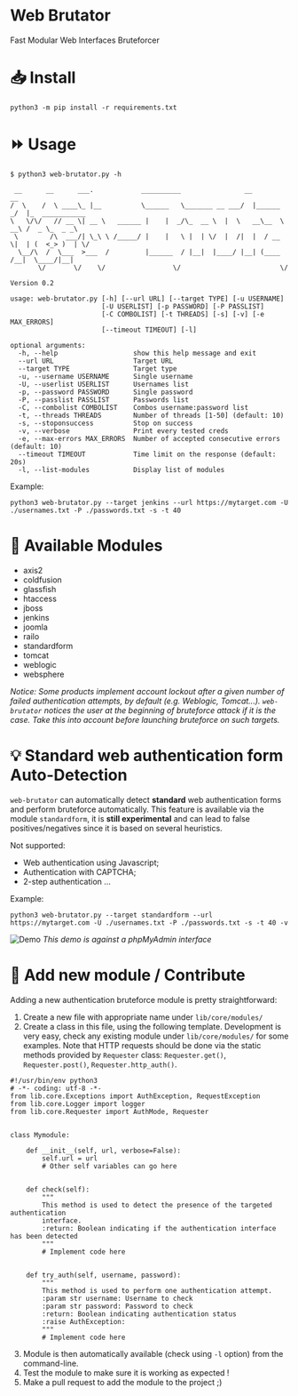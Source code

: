 # Web Brutator

Fast Modular Web Interfaces Bruteforcer

# :inbox_tray: Install
```
python3 -m pip install -r requirements.txt
```

# :fast_forward: Usage
```
$ python3 web-brutator.py -h

 __      __      ___.            __________                __          __                
/  \    /  \ ____\_ |__          \______   \_______ __ ___/  |______ _/  |_  ___________ 
\   \/\/   // __ \| __ \   ______ |    |  _/\_  __ \  |  \   __\__  \   __\ /  _ \_  _ _\
 \        /\  ___/| \_\ \ /_____/ |    |   \ |  | \/  |  /|  |  / __ \|  | (  <_> )  | \/
  \__/\  /  \___  >___  /         |______  / |__|  |____/ |__| (____  /__|  \____/|__|   
       \/       \/    \/                 \/                         \/                   
                                                                        Version 0.2

usage: web-brutator.py [-h] [--url URL] [--target TYPE] [-u USERNAME]
                       [-U USERLIST] [-p PASSWORD] [-P PASSLIST]
                       [-C COMBOLIST] [-t THREADS] [-s] [-v] [-e MAX_ERRORS]
                       [--timeout TIMEOUT] [-l]

optional arguments:
  -h, --help                   show this help message and exit
  --url URL                    Target URL
  --target TYPE                Target type
  -u, --username USERNAME      Single username
  -U, --userlist USERLIST      Usernames list
  -p, --password PASSWORD      Single password
  -P, --passlist PASSLIST      Passwords list
  -C, --combolist COMBOLIST    Combos username:password list
  -t, --threads THREADS        Number of threads [1-50] (default: 10)
  -s, --stoponsuccess          Stop on success
  -v, --verbose                Print every tested creds
  -e, --max-errors MAX_ERRORS  Number of accepted consecutive errors (default: 10)
  --timeout TIMEOUT            Time limit on the response (default: 20s)
  -l, --list-modules           Display list of modules
```

Example:
```
python3 web-brutator.py --target jenkins --url https://mytarget.com -U ./usernames.txt -P ./passwords.txt -s -t 40
```

# :rocket: Available Modules
- axis2
- coldfusion
- glassfish
- htaccess
- jboss
- jenkins
- joomla
- railo
- standardform
- tomcat
- weblogic
- websphere

*Notice: Some products implement account lockout after a given number of failed authentication attempts, by default (e.g. Weblogic, Tomcat...).
`web-brutator` notices the user at the beginning of bruteforce attack if it is the case. Take this into account before launching bruteforce on such 
targets.*

# :bulb: Standard web authentication form Auto-Detection
`web-brutator` can automatically detect **standard** web authentication forms and perform bruteforce automatically.
This feature is available via the module `standardform`, it is **still experimental** and can lead to false positives/negatives 
since it is based on several heuristics. 

Not supported:
- Web authentication using Javascript;
- Authentication with CAPTCHA;
- 2-step authentication
...

Example:
```
python3 web-brutator.py --target standardform --url https://mytarget.com -U ./usernames.txt -P ./passwords.txt -s -t 40 -v
```
![Demo](./img/demo.gif)
*This demo is against a phpMyAdmin interface*


# :wrench: Add new module / Contribute
Adding a new authentication bruteforce module is pretty straightforward:

1. Create a new file with appropriate name under `lib/core/modules/`
2. Create a class in this file, using the following template. Development is very easy, check any existing module 
under `lib/core/modules/` for some examples. Note that HTTP requests should be done via the static methods provided by
`Requester` class: `Requester.get()`, `Requester.post()`, `Requester.http_auth()`.
```
#!/usr/bin/env python3
# -*- coding: utf-8 -*-
from lib.core.Exceptions import AuthException, RequestException
from lib.core.Logger import logger
from lib.core.Requester import AuthMode, Requester


class Mymodule:

    def __init__(self, url, verbose=False):
        self.url = url
        # Other self variables can go here


    def check(self):
    	"""
    	This method is used to detect the presence of the targeted authentication
    	interface.
    	:return: Boolean indicating if the authentication interface has been detected
    	"""
    	# Implement code here


    def try_auth(self, username, password):
    	"""
    	This method is used to perform one authentication attempt.
    	:param str username: Username to check
    	:param str password: Password to check
    	:return: Boolean indicating authentication status
    	:raise AuthException:
    	"""
        # Implement code here        

```
3. Module is then automatically available (check using `-l` option) from the command-line.
4. Test the module to make sure it is working as expected !
5. Make a pull request to add the module to the project ;)